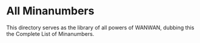 # All Minanumbers

This directory serves as the library of all powers of WANWAN, dubbing this the Complete List of Minanumbers.
